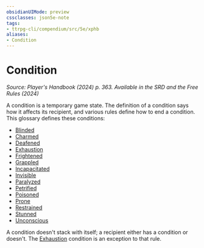 ```yaml
---
obsidianUIMode: preview
cssclasses: json5e-note
tags:
- ttrpg-cli/compendium/src/5e/xphb
aliases:
- Condition
---
```

# Condition
*Source: Player's Handbook (2024) p. 363. Available in the <span title='Systems Reference Document (5.2)'>SRD</span> and the Free Rules (2024)* 

A condition is a temporary game state. The definition of a condition says how it affects its recipient, and various rules define how to end a condition. This glossary defines these conditions:

- [Blinded](Інструменти%20ДМ/CLI/rules/conditions.md#Blinded)  
- [Charmed](Інструменти%20ДМ/CLI/rules/conditions.md#Charmed)  
- [Deafened](Інструменти%20ДМ/CLI/rules/conditions.md#Deafened)  
- [Exhaustion](Інструменти%20ДМ/CLI/rules/conditions.md#Exhaustion)  
- [Frightened](Інструменти%20ДМ/CLI/rules/conditions.md#Frightened)  
- [Grappled](Інструменти%20ДМ/CLI/rules/conditions.md#Grappled)  
- [Incapacitated](Інструменти%20ДМ/CLI/rules/conditions.md#Incapacitated)  
- [Invisible](Інструменти%20ДМ/CLI/rules/conditions.md#Invisible)  
- [Paralyzed](Інструменти%20ДМ/CLI/rules/conditions.md#Paralyzed)  
- [Petrified](Інструменти%20ДМ/CLI/rules/conditions.md#Petrified)  
- [Poisoned](Інструменти%20ДМ/CLI/rules/conditions.md#Poisoned)  
- [Prone](Інструменти%20ДМ/CLI/rules/conditions.md#Prone)  
- [Restrained](Інструменти%20ДМ/CLI/rules/conditions.md#Restrained)  
- [Stunned](Інструменти%20ДМ/CLI/rules/conditions.md#Stunned)  
- [Unconscious](Інструменти%20ДМ/CLI/rules/conditions.md#Unconscious)  

A condition doesn't stack with itself; a recipient either has a condition or doesn't. The [Exhaustion](Інструменти%20ДМ/CLI/rules/conditions.md#Exhaustion) condition is an exception to that rule.